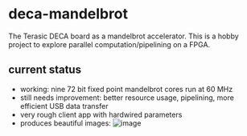 # deca-mandelbrot
The Terasic DECA board as a mandelbrot accelerator.
This is a hobby project to explore parallel computation/pipelining
on a FPGA.

## current status
* working: nine 72 bit fixed point mandelbrot cores run at 60 MHz
* still needs improvement: better resource usage, pipelining, more efficient USB data transfer
* very rough client app with hardwired parameters
* produces beautiful images:
![image](https://user-images.githubusercontent.com/148607/137055848-e216424f-0ad3-4c40-96b1-d512d16e04b4.png)


